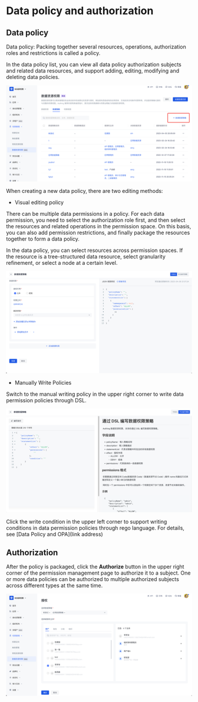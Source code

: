 # Data policy and authorization

## Data policy

Data policy: Packing together several resources, operations, authorization roles and restrictions is called a policy.

In the data policy list, you can view all data policy authorization subjects and related data resources, and support adding, editing, modifying and deleting data policies.

![Data policy list](../images/data-policy-list.png)

When creating a new data policy, there are two editing methods:

- Visual editing policy

There can be multiple data permissions in a policy. For each data permission, you need to select the authorization role first, and then select the resources and related operations in the permission space. On this basis, you can also add permission restrictions, and finally package the resources together to form a data policy.

In the data policy, you can select resources across permission spaces. If the resource is a tree-structured data resource, select granularity refinement, or select a node at a certain level.

  ![Data Policy Editing](../images/data-policy-update.png)

- Manually Write Policies

Switch to the manual writing policy in the upper right corner to write data permission policies through DSL.

  ![DSL Write Data Policy](../images/DSL-write-data-policy.png)

Click the write condition in the upper left corner to support writing conditions in data permission policies through rego language. For details, see [Data Policy and OPA](link address)

## Authorization

After the policy is packaged, click the **Authorize** button in the upper right corner of the permission management page to authorize it to a subject. One or more data policies can be authorized to multiple authorized subjects across different types at the same time.

![Data Policy Authorization](../images/data-policy-authorization.png)
